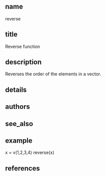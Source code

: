 ## name
reverse
## title
Reverse function
## description
Reverses the order of the elements in a vector.
## details
## authors
## see_also
## example
x = v(1,2,3,4)
reverse(x)
## references
